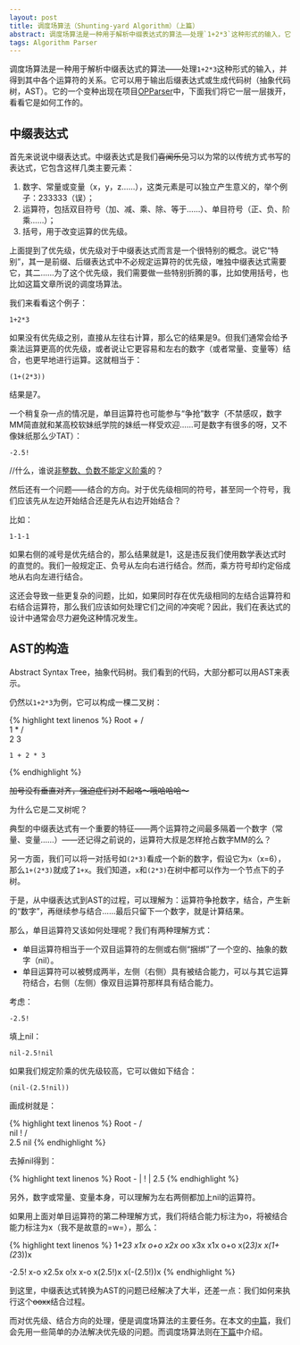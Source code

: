 ```yaml
---
layout: post
title: 调度场算法（Shunting-yard Algorithm）（上篇）
abstract: 调度场算法是一种用于解析中缀表达式的算法——处理`1+2*3`这种形式的输入，它可以用于输出后缀表达式或生成代码树（抽象代码树，AST）。
tags: Algorithm Parser
---
```


调度场算法是一种用于解析中缀表达式的算法——处理`1+2*3`这种形式的输入，并得到其中各个运算符的关系。它可以用于输出后缀表达式或生成代码树（抽象代码树，AST）。它的一个变种出现在项目[OPParser](https://github.com/hczhcz/opparser)中，下面我们将它一层一层拨开，看看它是如何工作的。

中缀表达式
---

首先来说说中缀表达式。中缀表达式是我们<del>喜闻乐见</del>习以为常的以传统方式书写的表达式，它包含这样几类主要元素：

1. 数字、常量或变量（x，y，z……），这类元素是可以独立产生意义的，举个例子：233333（误）；
2. 运算符，包括双目符号（加、减、乘、除、等于……）、单目符号（正、负、阶乘……）；
3. 括号，用于改变运算的优先级。

上面提到了优先级，优先级对于中缀表达式而言是一个很特别的概念。说它“特别”，其一是前缀、后缀表达式中不必规定运算符的优先级，唯独中缀表达式需要它，其二……为了这个优先级，我们需要做一些特别折腾的事，比如使用括号，也比如这篇文章所说的调度场算法。

我们来看看这个例子：

`1+2*3`

如果没有优先级之别，直接从左往右计算，那么它的结果是9。但我们通常会给予乘法运算更高的优先级，或者说让它更容易和左右的数字（或者常量、变量等）结合，也更早地进行运算。这就相当于：

`(1+(2*3))`

结果是7。

一个稍复杂一点的情况是，单目运算符也可能参与“争抢”数字（不禁感叹，数字MM简直就和某高校软妹纸学院的妹纸一样受欢迎……可是数字有很多的呀，又不像妹纸那么少TAT）：

`-2.5!`

//什么，谁说[非整数、负数不能定义阶乘](http://en.wikipedia.org/wiki/Gamma_function)的？

然后还有一个问题——结合的方向。对于优先级相同的符号，甚至同一个符号，我们应该先从左边开始结合还是先从右边开始结合？

比如：

`1-1-1`

如果右侧的减号是优先结合的，那么结果就是1，这是违反我们使用数学表达式时的直觉的。我们一般规定正、负号从左向右进行结合。然而，乘方符号却约定俗成地从右向左进行结合。

这还会导致一些更复杂的问题，比如，如果同时存在优先级相同的左结合运算符和右结合运算符，那么我们应该如何处理它们之间的冲突呢？因此，我们在表达式的设计中通常会尽力避免这种情况发生。

AST的构造
---

Abstract Syntax Tree，抽象代码树。我们看到的代码，大部分都可以用AST来表示。

仍然以`1+2*3`为例，它可以构成一棵二叉树：

{% highlight text linenos %}
Root   +
     /   \
    1     *
         / \
        2   3

    1 + 2 * 3
{% endhighlight %}

<del>加号没有垂直对齐，强迫症们对不起咯～哦哈哈哈～</del>

为什么它是二叉树呢？

典型的中缀表达式有一个重要的特征——两个运算符之间最多隔着一个数字（常量、变量……）——还记得之前说的，运算符大叔是怎样抢占数字MM的么？

另一方面，我们可以将一对括号如`(2*3)`看成一个新的数字，假设它为`x`（x=6），那么`1+(2*3)`就成了`1+x`。我们知道，`x`和`(2*3)`在树中都可以作为一个节点下的子树。

于是，从中缀表达式到AST的过程，可以理解为：运算符争抢数字，结合，产生新的“数字”，再继续参与结合……最后只留下一个数字，就是计算结果。

那么，单目运算符又该如何处理呢？我们有两种理解方式：

* 单目运算符相当于一个双目运算符的左侧或右侧“捆绑”了一个空的、抽象的数字（nil）。
* 单目运算符可以被劈成两半，左侧（右侧）具有被结合能力，可以与其它运算符结合，右侧（左侧）像双目运算符那样具有结合能力。

考虑：

`-2.5!`

填上nil：

`nil-2.5!nil`

如果我们规定阶乘的优先级较高，它可以做如下结合：

`(nil-(2.5!nil))`

画成树就是：

{% highlight text linenos %}
Root    -
      /   \
    nil    !
         /   \
       2.5   nil
{% endhighlight %}

去掉nil得到：

{% highlight text linenos %}
Root -
     |
     !
     |
    2.5
{% endhighlight %}

另外，数字或常量、变量本身，可以理解为左右两侧都加上nil的运算符。

如果用上面对单目运算符的第二种理解方式，我们将结合能力标注为o，将被结合能力标注为x（我不是故意的=w=），那么：

{% highlight text linenos %}
1+2*3
x1x o+o x2x o*o x3x
x1x o+o x(2*3)x
x(1+(2*3))x

-2.5!
x-o x2.5x o!x
x-o x(2.5!)x
x(-(2.5!))x
{% endhighlight %}

到这里，中缀表达式转换为AST的问题已经解决了大半，还差一点：我们如何来执行这个<del>ooxx</del>结合过程。

而对优先级、结合方向的处理，便是调度场算法的主要任务。在本文的[中篇](/2014/03/03/shunting-yard-algorithm-2.html)，我们会先用一些简单的办法解决优先级的问题。而调度场算法则在[下篇](/2014/03/07/shunting-yard-algorithm-3.html)中介绍。
